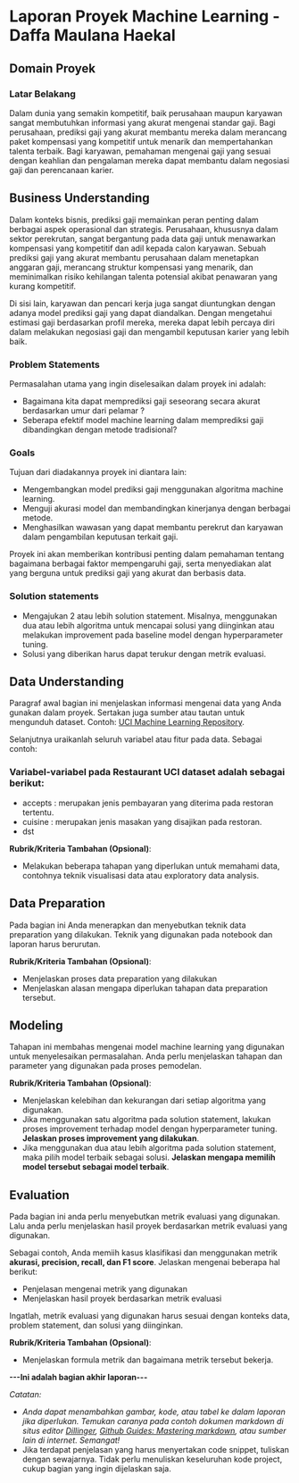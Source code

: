 # Laporan Proyek Machine Learning - Daffa Maulana Haekal

## Domain Proyek

### Latar Belakang

Dalam dunia yang semakin kompetitif, baik perusahaan maupun karyawan sangat membutuhkan informasi yang akurat mengenai standar gaji. Bagi perusahaan, prediksi gaji yang akurat membantu mereka dalam merancang paket kompensasi yang kompetitif untuk menarik dan mempertahankan talenta terbaik. Bagi karyawan, pemahaman mengenai gaji yang sesuai dengan keahlian dan pengalaman mereka dapat membantu dalam negosiasi gaji dan perencanaan karier.

## Business Understanding

Dalam konteks bisnis, prediksi gaji memainkan peran penting dalam berbagai aspek operasional dan strategis. Perusahaan, khususnya dalam sektor perekrutan, sangat bergantung pada data gaji untuk menawarkan kompensasi yang kompetitif dan adil kepada calon karyawan. Sebuah prediksi gaji yang akurat membantu perusahaan dalam menetapkan anggaran gaji, merancang struktur kompensasi yang menarik, dan meminimalkan risiko kehilangan talenta potensial akibat penawaran yang kurang kompetitif.

Di sisi lain, karyawan dan pencari kerja juga sangat diuntungkan dengan adanya model prediksi gaji yang dapat diandalkan. Dengan mengetahui estimasi gaji berdasarkan profil mereka, mereka dapat lebih percaya diri dalam melakukan negosiasi gaji dan mengambil keputusan karier yang lebih baik.

### Problem Statements

Permasalahan utama yang ingin diselesaikan dalam proyek ini adalah:

- Bagaimana kita dapat memprediksi gaji seseorang secara akurat berdasarkan umur dari pelamar ?
- Seberapa efektif model machine learning dalam memprediksi gaji dibandingkan dengan metode tradisional?

### Goals

Tujuan dari diadakannya proyek ini diantara lain:
- Mengembangkan model prediksi gaji menggunakan algoritma machine learning.
- Menguji akurasi model dan membandingkan kinerjanya dengan berbagai metode.
- Menghasilkan wawasan yang dapat membantu perekrut dan karyawan dalam pengambilan keputusan terkait gaji.

Proyek ini akan memberikan kontribusi penting dalam pemahaman tentang bagaimana berbagai faktor mempengaruhi gaji, serta menyediakan alat yang berguna untuk prediksi gaji yang akurat dan berbasis data.

### Solution statements
- Mengajukan 2 atau lebih solution statement. Misalnya, menggunakan dua atau lebih algoritma untuk mencapai solusi yang diinginkan atau melakukan improvement pada baseline model dengan hyperparameter tuning.
- Solusi yang diberikan harus dapat terukur dengan metrik evaluasi.

## Data Understanding
Paragraf awal bagian ini menjelaskan informasi mengenai data yang Anda gunakan dalam proyek. Sertakan juga sumber atau tautan untuk mengunduh dataset. Contoh: [UCI Machine Learning Repository](https://archive.ics.uci.edu/ml/datasets/Restaurant+%26+consumer+data).

Selanjutnya uraikanlah seluruh variabel atau fitur pada data. Sebagai contoh:  

### Variabel-variabel pada Restaurant UCI dataset adalah sebagai berikut:
- accepts : merupakan jenis pembayaran yang diterima pada restoran tertentu.
- cuisine : merupakan jenis masakan yang disajikan pada restoran.
- dst

**Rubrik/Kriteria Tambahan (Opsional)**:
- Melakukan beberapa tahapan yang diperlukan untuk memahami data, contohnya teknik visualisasi data atau exploratory data analysis.

## Data Preparation
Pada bagian ini Anda menerapkan dan menyebutkan teknik data preparation yang dilakukan. Teknik yang digunakan pada notebook dan laporan harus berurutan.

**Rubrik/Kriteria Tambahan (Opsional)**: 
- Menjelaskan proses data preparation yang dilakukan
- Menjelaskan alasan mengapa diperlukan tahapan data preparation tersebut.

## Modeling
Tahapan ini membahas mengenai model machine learning yang digunakan untuk menyelesaikan permasalahan. Anda perlu menjelaskan tahapan dan parameter yang digunakan pada proses pemodelan.

**Rubrik/Kriteria Tambahan (Opsional)**: 
- Menjelaskan kelebihan dan kekurangan dari setiap algoritma yang digunakan.
- Jika menggunakan satu algoritma pada solution statement, lakukan proses improvement terhadap model dengan hyperparameter tuning. **Jelaskan proses improvement yang dilakukan**.
- Jika menggunakan dua atau lebih algoritma pada solution statement, maka pilih model terbaik sebagai solusi. **Jelaskan mengapa memilih model tersebut sebagai model terbaik**.

## Evaluation
Pada bagian ini anda perlu menyebutkan metrik evaluasi yang digunakan. Lalu anda perlu menjelaskan hasil proyek berdasarkan metrik evaluasi yang digunakan.

Sebagai contoh, Anda memiih kasus klasifikasi dan menggunakan metrik **akurasi, precision, recall, dan F1 score**. Jelaskan mengenai beberapa hal berikut:
- Penjelasan mengenai metrik yang digunakan
- Menjelaskan hasil proyek berdasarkan metrik evaluasi

Ingatlah, metrik evaluasi yang digunakan harus sesuai dengan konteks data, problem statement, dan solusi yang diinginkan.

**Rubrik/Kriteria Tambahan (Opsional)**: 
- Menjelaskan formula metrik dan bagaimana metrik tersebut bekerja.

**---Ini adalah bagian akhir laporan---**

_Catatan:_
- _Anda dapat menambahkan gambar, kode, atau tabel ke dalam laporan jika diperlukan. Temukan caranya pada contoh dokumen markdown di situs editor [Dillinger](https://dillinger.io/), [Github Guides: Mastering markdown](https://guides.github.com/features/mastering-markdown/), atau sumber lain di internet. Semangat!_
- Jika terdapat penjelasan yang harus menyertakan code snippet, tuliskan dengan sewajarnya. Tidak perlu menuliskan keseluruhan kode project, cukup bagian yang ingin dijelaskan saja.
